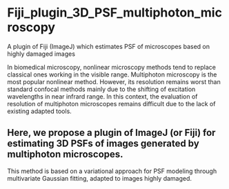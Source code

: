 # Fiji_plugin_3D_PSF_multiphoton_microscopy

A plugin of Fiji (ImageJ) which estimates PSF of microscopes based on highly damaged images


In biomedical microscopy, nonlinear microscopy methods tend to replace classical ones working in the visible range. Multiphoton microscopy is the most popular nonlinear method. However, its resolution remains worst than standard confocal methods mainly due to the shifting of excitation wavelengths in near infrard range. In this context, the evaluation of resolution of multiphoton microscopes remains difficult due to the lack of existing adapted tools.

## Here, we propose a plugin of ImageJ (or Fiji) for estimating 3D PSFs of images generated by multiphoton microscopes. 
This method is based on a variational approach for PSF modeling through multivariate Gaussian fitting, adapted to images highly damaged.
